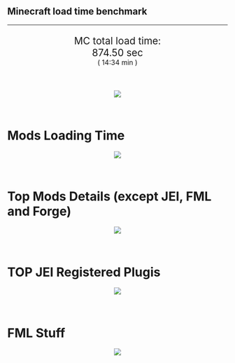 ## Minecraft load time benchmark


---

<p align="center" style="font-size:160%;">
MC total load time:<br>
874.50 sec
<br>
<sup><sub>(
14:34 min
)</sub></sup>
</p>

<br>


<p align="center">
<img src="https://quickchart.io/chart?w=400&h=30&c={
  type: 'horizontalBar',
  data: {
    datasets: [
      {label:      'MODS:', data: [712.78]},
      {label: 'FML stuff:', data: [161.72]}
    ]
  },
  options: {
    scales: {
      xAxes: [{display: false,stacked: true}],
      yAxes: [{display: false,stacked: true}],
    },
    elements: {rectangle: {borderWidth: 2}},
    legend: {display: false,},
    plugins: {datalabels: {color: 'white',formatter: (value, context) =>
      [context.dataset.label, value].join(' ')
    }}
  }
}"/>
</p>

<br>

# Mods Loading Time
<p align="center">
<img src="https://quickchart.io/chart?w=400&h=300&c={
  type: 'outlabeledPie',
  options: {
    cutoutPercentage: 25,
    plugins: {
      legend: !1,
      outlabels: {
        stretch: 5,
        padding: 1,
        text: (v,i)=>[
          v.labels[v.dataIndex],' ',
          (v.percent*1000|0)/10,
          String.fromCharCode(37)].join('')
      }
    }
  },
  data: {...
`
214d9e 134.75s Minecraft Forge;
3e76ba  89.96s Just Enough Items;
386AA7  21.73s Just Enough Items (Plugins);
5161a8  72.97s CraftTweaker2;
495797   1.84s CraftTweaker2 (Script Loading);
9e2174   5.13s Tinkers' Construct;
8E1E68  44.37s Tinkers' Construct (Oredict Melting);
7c813e  29.91s Thaumcraft;
219e2a  22.88s BuildCraft Lib;
649e21  18.08s OpenBlocks;
8f3087  17.68s Forge Mod Loader;
516fa8  15.93s Ender IO;
8c2ccd  15.57s Immersive Engineering;
3eb6ba  12.77s Chisels & Bits;
5162a8  11.51s Applied Energistics 2;
814a3e   9.18s RFTools;
2c365a   9.12s Chance Cubes;
436e17   8.01s Integrated Dynamics;
ba3eb8   6.95s Cyclic;
3eb2ba   6.94s Botania;
a86e51   6.58s Extra Utilities 2;
ba3e93   5.34s Tesla Core Lib;
216364   4.92s Thermal Expansion;
444444  89.98s 49 Other mods;
333333  47.43s 120 'Fast' mods (load 1.0s - 0.1s);
222222   3.26s 68 'Instant' mods (load %3C 0.1s)
`
    .split(';').reduce((a, l) => {
      l.match(/(\w{6}) *(\d*\.\d*)s (.*)/)
      .slice(1).map((a, i) => [[String.fromCharCode(35),a].join(''), parseFloat(a), a][i])
      .forEach((s, i) => 
        [a.datasets[0].backgroundColor, a.datasets[0].data, a.labels][i].push(s)
      );
      return a
    }, {
      labels: [],
      datasets: [{
        backgroundColor: [],
        data: [],
        borderColor: 'rgba(22,22,22,0.3)',
        borderWidth: 1
      }]
    })
  }
}"/>
</p>

<br>

# Top Mods Details (except JEI, FML and Forge)
<p align="center">
<img src="https://quickchart.io/chart?w=400&h=450&c={
  options: {
    scales: {
      xAxes: [{stacked: true}],
      yAxes: [{stacked: true}],
    },
    plugins: {
      datalabels: {
        anchor: 'end',
        align: 'top',
        color: 'white',
        backgroundColor: 'rgba(46, 140, 171, 0.6)',
        borderColor: 'rgba(41, 168, 194, 1.0)',
        borderWidth: 0.5,
        borderRadius: 3,
        padding: 0,
        font: {size:10},
        formatter: (v,ctx) => 
          ctx.datasetIndex!=ctx.chart.data.datasets.length-1 ? null
            : [((ctx.chart.data.datasets.reduce((a,b)=>a- -b.data[ctx.dataIndex],0)*10)|0)/10,'s'].join('')
      },
      colorschemes: {
        scheme: 'office.Damask6'
      }
    }
  },
  type: 'bar',
  data: {...(() => {
    let a = { labels: [], datasets: [] };
`
1: Construction;
2: Loading Resources;
3: PreInitialization;
4: Initialization;
5: InterModComms$IMC;
6: PostInitialization;
7: LoadComplete;
8: ModIdMapping
`
    .split(';')
      .map(l => l.match(/\d: (.*)/).slice(1))
      .forEach(([name]) => a.datasets.push({ label: name, data: [] }));
`
                          1      2      3      4      5      6      7      8  ;
CraftTweaker2         |  1.34|  0.01|  2.81|  0.00|  0.00|  0.97| 69.68|  0.00;
Tinkers' Construct    |  2.55|  0.03|  0.45|  0.05|  0.00| 46.42|  0.00|  0.01;
Thaumcraft            |  1.22|  0.02|  0.72|  0.68|  0.01| 27.25|  0.00|  0.00;
BuildCraft Lib        |  0.35|  0.04|  2.14|  0.17|  0.00| 20.19|  0.00|  0.00;
OpenBlocks            |  0.61|  0.04| 17.17|  0.11|  0.00|  0.15|  0.00|  0.00;
Ender IO              |  4.41|  0.03|  4.99|  1.04|  4.92|  0.54|  0.00|  0.00;
Immersive Engineering |  2.90|  0.03|  4.18|  1.23|  0.00|  7.21|  0.00|  0.01;
Chisels & Bits        |  0.13|  0.00|  0.48|  0.08|  0.05|  0.09|  0.00| 11.94;
Applied Energistics 2 |  0.52|  0.04|  8.73|  0.36|  0.18|  1.69|  0.00|  0.00;
RFTools               |  0.08|  0.01|  3.78|  5.26|  0.01|  0.03|  0.00|  0.00;
Chance Cubes          |  0.09|  0.00|  4.43|  0.01|  0.00|  4.59|  0.00|  0.00;
Integrated Dynamics   |  0.48|  0.06|  7.35|  0.12|  0.00|  0.00|  0.00|  0.00
`
    .split(';').slice(1)
      .map(l => l.split('|').map(s => s.trim()))
      .forEach(([name, ...arr], i) => {
        a.labels.push(name);
        arr.forEach((v, j) => a.datasets[j].data[i] = v)
      }); return a
  })()}
}"/>
</p>

<br>

# TOP JEI Registered Plugis
<p align="center">
<img src="https://quickchart.io/chart?w=700&c={
  options: {
    elements: { rectangle: { borderWidth: 1 } },
    legend: false
  },
  type: 'horizontalBar',
    data: {...(() => {
      let a = {
        labels: [], datasets: [{
          backgroundColor: 'rgba(0, 99, 132, 0.5)',
          borderColor: 'rgb(0, 99, 132)',
          data: []
        }]
      };
`
  4.96: crazypants.enderio.machines.integration.jei.MachinesPlugin;
  3.27: com.buuz135.industrial.jei.JEICustomPlugin;
  2.19: com.rwtema.extrautils2.crafting.jei.XUJEIPlugin;
  2.13: jeresources.jei.JEIConfig;
  1.99: cofh.thermalexpansion.plugins.jei.JEIPluginTE;
  1.97: mezz.jei.plugins.vanilla.VanillaPlugin;
  1.37: com.buuz135.thaumicjei.ThaumcraftJEIPlugin;
  0.50: com.valkyrieofnight.et.m_plugins.jei.PJEI;
  0.47: codechicken.microblock.jei.MicroblockJEIPlugin;
  0.28: crazypants.enderio.base.integration.jei.JeiPlugin;
  0.24: slimeknights.tconstruct.plugin.jei.JEIPlugin;
  0.21: exnihilocreatio.compatibility.jei.CompatJEI;
  0.19: blusunrize.immersiveengineering.common.util.compat.jei.JEIHelper;
  0.16: com.brandon3055.draconicevolution.integration.jei.DEJEIPlugin;
  0.15: com.gendeathrow.hatchery.core.jei.JEIPllugin;
  1.67: Other 63 Plugins
`
        .split(';')
        .map(l => l.split(':'))
        .forEach(([time, name]) => {
          a.labels.push(name);
          a.datasets[0].data.push(time)
        })
        ; return a
    })()
  }
}"/>
</p>

<br>

# FML Stuff
<p align="center">
<img src="https://quickchart.io/chart?w=500&h=400&c={
  options: {
    rotation: Math.PI,
    cutoutPercentage: 55,
    plugins: {
      legend: !1,
      outlabels: {
        stretch: 5,
        padding: 1,
        text: (v)=>v.labels
      },
      doughnutlabel: {
        labels: [
          {
            text: 'FML stuff:',
            color: 'rgba(128, 128, 128, 0.5)',
            font: {size: 18}
          },
          {
            text: [161.72,'s'].join(''),
            color: 'rgba(128, 128, 128, 1)',
            font: {size: 22}
          }
        ]
      },
    }
  },
  type: 'outlabeledPie',
  data: {...(() => {
    let a = {
      labels: [],
      datasets: [{
        backgroundColor: [],
        data: [],
        borderColor: 'rgba(22,22,22,0.3)',
        borderWidth: 2
      }]
    };
`
993A00   4.47s Loading sounds;
994400   4.58s Loading Resource - SoundHandler;
994F00  36.01s ModelLoader: blocks;
995900   8.28s ModelLoader: items;
996300  28.13s ModelLoader: baking;
996D00  63.78s Indexing ingredients;
444444  16.46s Other
`
    .split(';')
      .map(l => l.match(/(\w{6}) *(\d*\.\d*)s (.*)/))
      .forEach(([, col, time, name]) => {
        a.labels.push([name, ' ', time, 's'].join(''));
        a.datasets[0].data.push(parseFloat(time));
        a.datasets[0].backgroundColor.push([String.fromCharCode(35), col].join(''))
      })
      ; return a
  })()}
}"/>
</p>

<br>
